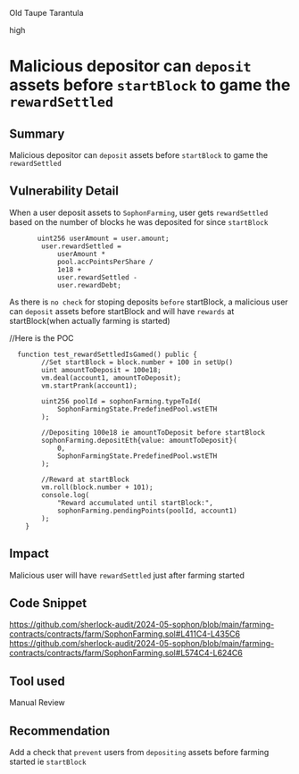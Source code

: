 Old Taupe Tarantula

high

# Malicious depositor can `deposit` assets before `startBlock` to game the `rewardSettled`

## Summary
Malicious depositor can `deposit` assets before `startBlock` to game the `rewardSettled`

## Vulnerability Detail
When a user deposit assets to `SophonFarming`, user gets `rewardSettled` based on the number of blocks he was deposited for since `startBlock`
```solidity
       uint256 userAmount = user.amount;
        user.rewardSettled =
            userAmount *
            pool.accPointsPerShare /
            1e18 +
            user.rewardSettled -
            user.rewardDebt;
```
As there is `no check` for stoping deposits `before` startBlock, a malicious user can `deposit` assets before startBlock and will have `rewards` at startBlock(when actually farming is started)

//Here is the POC 
```solidity
  function test_rewardSettledIsGamed() public {
        //Set startBlock = block.number + 100 in setUp()
        uint amountToDeposit = 100e18;
        vm.deal(account1, amountToDeposit);
        vm.startPrank(account1);

        uint256 poolId = sophonFarming.typeToId(
            SophonFarmingState.PredefinedPool.wstETH
        );

        //Depositing 100e18 ie amountToDeposit before startBlock
        sophonFarming.depositEth{value: amountToDeposit}(
            0,
            SophonFarmingState.PredefinedPool.wstETH
        );

        //Reward at startBlock
        vm.roll(block.number + 101);
        console.log(
            "Reward accumulated until startBlock:",
            sophonFarming.pendingPoints(poolId, account1)
        );
    }
```

## Impact
Malicious user will have `rewardSettled` just after farming started

## Code Snippet
https://github.com/sherlock-audit/2024-05-sophon/blob/main/farming-contracts/contracts/farm/SophonFarming.sol#L411C4-L435C6
https://github.com/sherlock-audit/2024-05-sophon/blob/main/farming-contracts/contracts/farm/SophonFarming.sol#L574C4-L624C6

## Tool used
Manual Review

## Recommendation
Add a check that `prevent` users from `depositing` assets before farming started ie `startBlock`